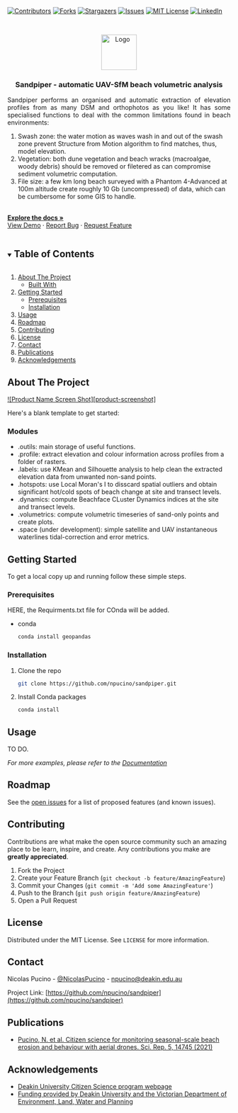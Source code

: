 <!-- PROJECT SHIELDS -->
<!--
*** I'm using markdown "reference style" links for readability.
*** Reference links are enclosed in brackets [ ] instead of parentheses ( ).
*** See the bottom of this document for the declaration of the reference variables
*** for contributors-url, forks-url, etc. This is an optional, concise syntax you may use.
*** https://www.markdownguide.org/basic-syntax/#reference-style-links
-->
[![Contributors][contributors-shield]][contributors-url]
[![Forks][forks-shield]][forks-url]
[![Stargazers][stars-shield]][stars-url]
[![Issues][issues-shield]][issues-url]
[![MIT License][license-shield]][license-url]
[![LinkedIn][linkedin-shield]][linkedin-url]



<!-- PROJECT LOGO -->
<br />
<p align="center">
  <a href="https://github.com/npucino/sandpiper">
    <img src="images/logo.png" alt="Logo" width="80" height="80">
  </a>

  <h3 align="center">Sandpiper - automatic UAV-SfM beach volumetric analysis</h3>

  <p align="justify">
    Sandpiper performs an organised and automatic extraction of elevation profiles from as many DSM and orthophotos as you like!
    It has some specialised functions to deal with the common limitations found in beach environments:
  <ol>
    <li>Swash zone: the water motion as waves wash in and out of the swash zone prevent Structure from Motion algorithm to find matches, thus, model elevation.</li>
    <li>Vegetation: both dune vegetation and beach wracks (macroalgae, woody debris) should be removed or filetered as can compromise sediment volumetric computation.</li>
    <li>File size: a few km long beach surveyed with a Phantom 4-Advanced at 100m altitude create roughly 10 Gb (uncompressed) of data, which can be cumbersome for some GIS to handle.</li>
    </ol>
    <br />
    <a href="https://github.com/npucino/sandpiper"><strong>Explore the docs »</strong></a>
    <br />
    <a href="https://github.com/npucino/sandpiper">View Demo</a>
    ·
    <a href="https://github.com/npucino/sandpiper/issues">Report Bug</a>
    ·
    <a href="https://github.com/npucino/sandpiper/issues">Request Feature</a>
  </p>
</p>



<!-- TABLE OF CONTENTS -->
<details open="open">
  <summary><h2 style="display: inline-block">Table of Contents</h2></summary>
  <ol>
    <li>
      <a href="#about-the-project">About The Project</a>
      <ul>
        <li><a href="#built-with">Built With</a></li>
      </ul>
    </li>
    <li>
      <a href="#getting-started">Getting Started</a>
      <ul>
        <li><a href="#prerequisites">Prerequisites</a></li>
        <li><a href="#installation">Installation</a></li>
      </ul>
    </li>
    <li><a href="#usage">Usage</a></li>
    <li><a href="#roadmap">Roadmap</a></li>
    <li><a href="#contributing">Contributing</a></li>
    <li><a href="#license">License</a></li>
    <li><a href="#contact">Contact</a></li>
    <li><a href="#publications">Publications</a></li>
    <li><a href="#acknowledgements">Acknowledgements</a></li>
   
  </ol>
</details>



<!-- ABOUT THE PROJECT -->
## About The Project

[![Product Name Screen Shot][product-screenshot]](https://example.com)

Here's a blank template to get started:


### Modules

* .outils: main storage of useful functions.
* .profile: extract elevation and colour information across profiles from a folder of rasters.
* .labels: use KMean and Silhouette analysis to help clean the extracted elevation data from unwanted non-sand points.
* .hotspots: use Local Moran's I to disscard spatial outliers and obtain significant hot/cold spots of beach change at site and transect levels.
* .dynamics: compute Beachface CLuster Dynamics indices at the site and transect levels.
* .volumetrics: compute volumetric timeseries of sand-only points and create plots.
* .space (under development): simple satellite and UAV instantaneous waterlines tidal-correction and error metrics.



<!-- GETTING STARTED -->
## Getting Started

To get a local copy up and running follow these simple steps.

### Prerequisites
HERE, the Requirments.txt file for COnda will be added.
* conda
  ```sh
  conda install geopandas
  ```

### Installation

1. Clone the repo
   ```sh
   git clone https://github.com/npucino/sandpiper.git
   ```
2. Install Conda packages
   ```sh
   conda install
   ```



<!-- USAGE EXAMPLES -->
## Usage

TO DO.

_For more examples, please refer to the [Documentation](https://example.com)_



<!-- ROADMAP -->
## Roadmap

See the [open issues](https://github.com/npucino/sandpiper/issues) for a list of proposed features (and known issues).



<!-- CONTRIBUTING -->
## Contributing

Contributions are what make the open source community such an amazing place to be learn, inspire, and create. Any contributions you make are **greatly appreciated**.

1. Fork the Project
2. Create your Feature Branch (`git checkout -b feature/AmazingFeature`)
3. Commit your Changes (`git commit -m 'Add some AmazingFeature'`)
4. Push to the Branch (`git push origin feature/AmazingFeature`)
5. Open a Pull Request



<!-- LICENSE -->
## License

Distributed under the MIT License. See `LICENSE` for more information.



<!-- CONTACT -->
## Contact

Nicolas Pucino - [@NicolasPucino](https://twitter.com/@NicolasPucino) - npucino@deakin.edu.au

Project Link: [https://github.com/npucino/sandpiper](https://github.com/npucino/sandpiper)


<!-- Publications -->
## Publications

* [Pucino, N. et al. Citizen science for monitoring seasonal-scale beach erosion and behaviour with aerial drones. Sci. Rep. 5, 14745 (2021)](www.nature.com/articles/s41598-021-83477-6)

<!-- ACKNOWLEDGEMENTS -->
## Acknowledgements

* [Deakin University Citizen Science program webpage](https://www.marinemapping.org/vcmp-citizen-science)
* [Funding provided by Deakin University and the Victorian Department of Environment, Land, Water and Planning](https://www.marineandcoasts.vic.gov.au/coastal-programs/victorian-coastal-monitoring-program)





<!-- MARKDOWN LINKS & IMAGES -->
<!-- https://www.markdownguide.org/basic-syntax/#reference-style-links -->
[contributors-shield]: https://img.shields.io/github/contributors/npucino/repo.svg?style=for-the-badge
[contributors-url]: https://github.com/npucino/repo/graphs/contributors
[forks-shield]: https://img.shields.io/github/forks/npucino/repo.svg?style=for-the-badge
[forks-url]: https://github.com/npucino/repo/network/members
[stars-shield]: https://img.shields.io/github/stars/npucino/repo.svg?style=for-the-badge
[stars-url]: https://github.com/npucino/repo/stargazers
[issues-shield]: https://img.shields.io/github/issues/npucino/repo.svg?style=for-the-badge
[issues-url]: https://github.com/npucino/repo/issues
[license-shield]: https://img.shields.io/github/license/npucino/repo.svg?style=for-the-badge
[license-url]: https://github.com/npucino/repo/blob/master/LICENSE.txt
[linkedin-shield]: https://img.shields.io/badge/-LinkedIn-black.svg?style=for-the-badge&logo=linkedin&colorB=555
[linkedin-url]: https://www.linkedin.com/in/nicolaspucino/
